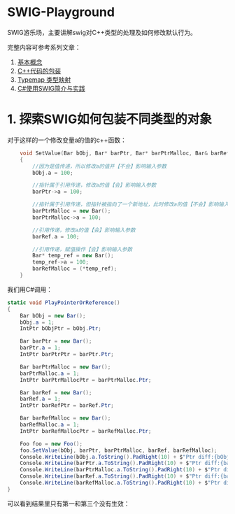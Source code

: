 # SWIG-Playground
SWIG游乐场，主要讲解swig对C++类型的处理及如何修改默认行为。<br/>

完整内容可参考系列文章：
1.  [基本概念](https://blog.csdn.net/catshitone/category_12272201.html)
2.  [C++代码的包装](https://catshitone.blog.csdn.net/article/details/129895200)
3.  [Typemap 类型映射](https://catshitone.blog.csdn.net/article/details/129896510)
4.  [C#使用SWIG简介与实践](https://catshitone.blog.csdn.net/article/details/129899584)


# 1. 探索SWIG如何包装不同类型的对象
对于这样的一个修改变量a的值的c++函数：
```cpp
	void SetValue(Bar bObj, Bar* barPtr, Bar* barPtrMalloc, Bar& barRef, Bar& barRefMalloc)
	{
		//因为是值传递，所以修改a的值并【不会】影响输入参数
		bObj.a = 100;

		//指针属于引用传递，修改a的值【会】影响输入参数
		barPtr->a = 100;

		//指针属于引用传递，但指针被指向了一个新地址，此时修改a的值【不会】影响输入参数
		barPtrMalloc = new Bar();
		barPtrMalloc->a = 100;

		//引用传递，修改a的值【会】影响输入参数
		barRef.a = 100;

		//引用传递，赋值操作【会】影响输入参数
		Bar* temp_ref = new Bar();
		temp_ref->a = 100;
		barRefMalloc = (*temp_ref);
	}
```
我们用C#调用：
```csharp
static void PlayPointerOrReference()
{
    Bar bObj = new Bar();
    bObj.a = 1;
    IntPtr bObjPtr = bObj.Ptr;

    Bar barPtr = new Bar();
    barPtr.a = 1;
    IntPtr barPtrPtr = barPtr.Ptr;

    Bar barPtrMalloc = new Bar();
    barPtrMalloc.a = 1;
    IntPtr barPtrMallocPtr = barPtrMalloc.Ptr;

    Bar barRef = new Bar();
    barRef.a = 1;
    IntPtr barRefPtr = barRef.Ptr;

    Bar barRefMalloc = new Bar();
    barRefMalloc.a = 1;
    IntPtr barRefMallocPtr = barRefMalloc.Ptr;

    Foo foo = new Foo();
    foo.SetValue(bObj, barPtr, barPtrMalloc, barRef, barRefMalloc);
    Console.WriteLine(bObj.a.ToString().PadRight(10) + $"Ptr diff:{bObjPtr} vs {bObj.Ptr}");
    Console.WriteLine(barPtr.a.ToString().PadRight(10) + $"Ptr diff:{barPtrPtr} vs {barPtr.Ptr}");
    Console.WriteLine(barPtrMalloc.a.ToString().PadRight(10) + $"Ptr diff:{barPtrMallocPtr} vs {barPtrMalloc.Ptr}");
    Console.WriteLine(barRef.a.ToString().PadRight(10) + $"Ptr diff:{barRefPtr} vs {barRef.Ptr}");
    Console.WriteLine(barRefMalloc.a.ToString().PadRight(10) + $"Ptr diff:{barRefMallocPtr} vs {barRefMalloc.Ptr}");
}
```
可以看到结果里只有第一和第三个没有生效：

